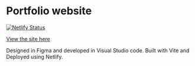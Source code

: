 # Portfolio website
[![Netlify Status](https://api.netlify.com/api/v1/badges/3277753a-12ee-4f89-8dfe-8e0c1230018a/deploy-status)](https://app.netlify.com/sites/stephenpiccone/deploys)

[View the site here](https://stephenpiccone.netlify.app/)

Designed in Figma and developed in Visual Studio code. Built with Vite and Deployed using Netlify.

